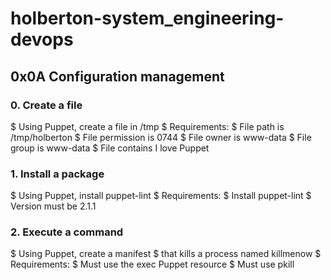 # holberton-system_engineering-devops

## 0x0A Configuration management

### 0. Create a file

$ Using Puppet, create a file in /tmp
$ Requirements:
$ File path is /tmp/holberton
$ File permission is 0744
$ File owner is www-data
$ File group is www-data
$ File contains I love Puppet

### 1. Install a package

$ Using Puppet, install puppet-lint
$ Requirements:
$ Install puppet-lint
$ Version must be 2.1.1

### 2. Execute a command

$ Using Puppet, create a manifest
$ that kills a process named killmenow
$ Requirements:
$ Must use the exec Puppet resource
$ Must use pkill
